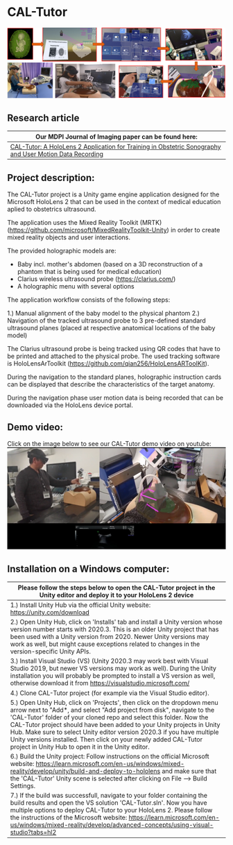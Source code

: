 # CAL-Tutor

![Example Image](readme_assets/CAL-Tutor_graphical_workflow_overview.png)

## Research article
| Our MDPI Journal of Imaging paper can be found here: |
|--------|
|[CAL-Tutor: A HoloLens 2 Application for Training in Obstetric Sonography and User Motion Data Recording](https://www.mdpi.com/2313-433X/9/1/6)|

##  Project description: 

The CAL-Tutor project is a Unity game engine application designed for the Microsoft HoloLens 2 that can be used in the context of medical education aplied to obstetrics ultrasound. 

The application uses the Mixed Reality Toolkit (MRTK) (https://github.com/microsoft/MixedRealityToolkit-Unity) in order to create mixed reality objects and user interactions. 

The provided holographic models are: 
- Baby incl. mother's abdomen (based on a 3D reconstruction of a phantom that is being used for medical education)<br>
- Clarius wireless ultrasound probe (https://clarius.com/)
- A holographic menu with several options

The application workflow consists of the following steps: 

1.) Manual alignment of the baby model to the physical phantom
2.) Navigation of the tracked ultrasound probe to 3 pre-defined standard ultrasound planes (placed at respective anatomical locations of the baby model)

The Clarius ultrasound probe is being tracked using QR codes that have to be printed and attached to the physical probe. 
The used tracking software is HoloLensArToolkit (https://github.com/qian256/HoloLensARToolKit).

During the navigation to the standard planes, holographic instruction cards can be displayed that describe the characteristics of the target anatomy. 

During the navigation phase user motion data is being recorded that can be downloaded via the HoloLens device portal.

## Demo video:
Click on the image below to see our CAL-Tutor demo video on youtube:
[![Watch the video](/readme_assets/CAL-Tutor_demo_video_navigation_screenshot.png)](https://youtu.be/g0X4uLhCjoI)

## Installation on a Windows computer:
|Please follow the steps below to open the CAL-Tutor project in the Unity editor and deploy it to your HoloLens 2 device| 
|----------|
|1.) Install Unity Hub via the official Unity website: https://unity.com/download|
|2.) Open Unity Hub, click on 'Installs' tab and install a Unity version whose version number starts with 2020.3. This is an older Unity project that has been used with a Unity version from 2020. Newer Unity versions may work as well, but might cause exceptions related to changes in the version-specific Unity APIs.|
|3.) Install Visual Studio (VS) (Unity 2020.3 may work best with Visual Studio 2019, but newer VS versions may work as well). During the Unity installation you will probably be prompted to install a VS version as well, otherwise download it from https://visualstudio.microsoft.com/|
|4.) Clone CAL-Tutor project (for example via the Visual Studio editor).|
|5.) Open Unity Hub, click on 'Projects', then click on the dropdown menu arrow next to "Add*, and select "Add project from disk", navigate to the 'CAL-Tutor' folder of your cloned repo and select this folder. Now the CAL-Tutor project should have been added to your Unity projects in Unity Hub. Make sure to select Unity editor version 2020.3 if you have multiple Unity versions installed. Then click on your newly added CAL-Tutor project in Unity Hub to open it in the Unity editor.|
|6.) Build the Unity project: Follow instructions on the official Microsoft website: https://learn.microsoft.com/en-us/windows/mixed-reality/develop/unity/build-and-deploy-to-hololens and make sure that the 'CAL-Tutor' Unity scene is selected after clicking on File --> Build Settings. |
|7.) If the build was successfull, navigate to your folder containing the build results and open the VS solution 'CAL-Tutor.sln'. Now you have multiple options to deploy CAL-Tutor to your HoloLens 2. Please follow the instructions of the Microsoft website: https://learn.microsoft.com/en-us/windows/mixed-reality/develop/advanced-concepts/using-visual-studio?tabs=hl2|


